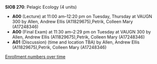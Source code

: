 **SIOB 270**: Pelagic Ecology (4 units)

- **A00** (Lecture) at 11:00 am–12:20 pm on Tuesday, Thursday at VAUGN 300 by Allen, Andrew Ellis (A11829675),Petrik, Colleen Mary (A17248346)
- **A00** (Final Exam) at 11:30 am–2:29 pm on Tuesday at VAUGN 300 by Allen, Andrew Ellis (A11829675),Petrik, Colleen Mary (A17248346)
- **A01** (Discussion) (time and location TBA) by Allen, Andrew Ellis (A11829675),Petrik, Colleen Mary (A17248346)

[Enrollment numbers over time](./SIOB270.tsv)
